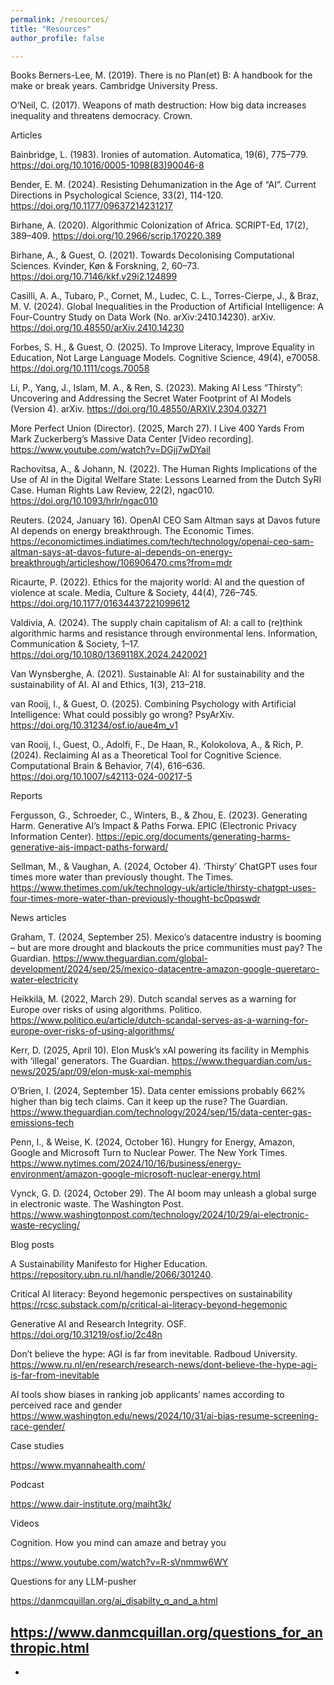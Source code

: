 ```yaml
---
permalink: /resources/
title: "Resources"
author_profile: false

---
```



Books
Berners-Lee, M. (2019). There is no Plan(et) B: A handbook for the make or break years. Cambridge University Press.

O’Neil, C. (2017). Weapons of math destruction: How big data increases inequality and threatens democracy. Crown.


Articles

Bainbridge, L. (1983). Ironies of automation. Automatica, 19(6), 775–779. https://doi.org/10.1016/0005-1098(83)90046-8

Bender, E. M. (2024). Resisting Dehumanization in the Age of “AI”. Current Directions in Psychological Science, 33(2), 114-120.  https://doi.org/10.1177/09637214231217

Birhane, A. (2020). Algorithmic Colonization of Africa. SCRIPT-Ed, 17(2), 389–409. https://doi.org/10.2966/scrip.170220.389

Birhane, A., & Guest, O. (2021). Towards Decolonising Computational Sciences. Kvinder, Køn & Forskning, 2, 60–73. https://doi.org/10.7146/kkf.v29i2.124899

Casilli, A. A., Tubaro, P., Cornet, M., Ludec, C. L., Torres-Cierpe, J., & Braz, M. V. (2024). Global Inequalities in the Production of Artificial Intelligence: A Four-Country Study on Data Work (No. arXiv:2410.14230). arXiv. https://doi.org/10.48550/arXiv.2410.14230

Forbes, S. H., & Guest, O. (2025). To Improve Literacy, Improve Equality in Education, Not Large Language Models. Cognitive Science, 49(4), e70058. https://doi.org/10.1111/cogs.70058

Li, P., Yang, J., Islam, M. A., & Ren, S. (2023). Making AI Less “Thirsty”: Uncovering and Addressing the Secret Water Footprint of AI Models (Version 4). arXiv. https://doi.org/10.48550/ARXIV.2304.03271

More Perfect Union (Director). (2025, March 27). I Live 400 Yards From Mark Zuckerberg’s Massive Data Center [Video recording]. https://www.youtube.com/watch?v=DGjj7wDYaiI

Rachovitsa, A., & Johann, N. (2022). The Human Rights Implications of the Use of AI in the Digital Welfare State: Lessons Learned from the Dutch SyRI Case. Human Rights Law Review, 22(2), ngac010. https://doi.org/10.1093/hrlr/ngac010

Reuters. (2024, January 16). OpenAI CEO Sam Altman says at Davos future AI depends on energy breakthrough. The Economic Times. https://economictimes.indiatimes.com/tech/technology/openai-ceo-sam-altman-says-at-davos-future-ai-depends-on-energy-breakthrough/articleshow/106906470.cms?from=mdr

Ricaurte, P. (2022). Ethics for the majority world: AI and the question of violence at scale. Media, Culture & Society, 44(4), 726–745. https://doi.org/10.1177/01634437221099612

Valdivia, A. (2024). The supply chain capitalism of AI: a call to (re)think algorithmic harms and resistance through environmental lens. Information, Communication & Society, 1–17. https://doi.org/10.1080/1369118X.2024.2420021

Van Wynsberghe, A. (2021). Sustainable AI: AI for sustainability and the sustainability of AI. AI and Ethics, 1(3), 213–218. 

van Rooij, I., & Guest, O. (2025). Combining Psychology with Artificial Intelligence: What could possibly go wrong? PsyArXiv. https://doi.org/10.31234/osf.io/aue4m_v1

van Rooij, I., Guest, O., Adolfi, F., De Haan, R., Kolokolova, A., & Rich, P. (2024). Reclaiming AI as a Theoretical Tool for Cognitive Science. Computational Brain & Behavior, 7(4), 616–636. https://doi.org/10.1007/s42113-024-00217-5



Reports 

Fergusson, G., Schroeder, C., Winters, B., & Zhou, E. (2023). Generating Harm. Generative AI’s Impact & Paths Forwa. EPIC (Electronic Privacy Information Center). https://epic.org/documents/generating-harms-generative-ais-impact-paths-forward/

Sellman, M., & Vaughan, A. (2024, October 4). ‘Thirsty’ ChatGPT uses four times more water than previously thought. The Times. https://www.thetimes.com/uk/technology-uk/article/thirsty-chatgpt-uses-four-times-more-water-than-previously-thought-bc0pqswdr


News articles


Graham, T. (2024, September 25). Mexico’s datacentre industry is booming – but are more drought and blackouts the price communities must pay? The Guardian. https://www.theguardian.com/global-development/2024/sep/25/mexico-datacentre-amazon-google-queretaro-water-electricity

Heikkilä, M. (2022, March 29). Dutch scandal serves as a warning for Europe over risks of using algorithms. Politico. https://www.politico.eu/article/dutch-scandal-serves-as-a-warning-for-europe-over-risks-of-using-algorithms/

Kerr, D. (2025, April 10). Elon Musk’s xAI powering its facility in Memphis with ‘illegal’ generators. The Guardian. https://www.theguardian.com/us-news/2025/apr/09/elon-musk-xai-memphis

O’Brien, I. (2024, September 15). Data center emissions probably 662% higher than big tech claims. Can it keep up the ruse? The Guardian. https://www.theguardian.com/technology/2024/sep/15/data-center-gas-emissions-tech

Penn, I., & Weise, K. (2024, October 16). Hungry for Energy, Amazon, Google and Microsoft Turn to Nuclear Power. The New York Times. https://www.nytimes.com/2024/10/16/business/energy-environment/amazon-google-microsoft-nuclear-energy.html

Vynck, G. D. (2024, October 29). The AI boom may unleash a global surge in electronic waste. The Washington Post. https://www.washingtonpost.com/technology/2024/10/29/ai-electronic-waste-recycling/



Blog posts

 A Sustainability Manifesto for Higher Education. 
 https://repository.ubn.ru.nl/handle/2066/301240.

Critical AI literacy: Beyond hegemonic perspectives on sustainability
https://rcsc.substack.com/p/critical-ai-literacy-beyond-hegemonic

Generative AI and Research Integrity. OSF. 
https://doi.org/10.31219/osf.io/2c48n

Don’t believe the hype: AGI is far from inevitable. Radboud University. https://www.ru.nl/en/research/research-news/dont-believe-the-hype-agi-is-far-from-inevitable

AI tools show biases in ranking job applicants’ names according to perceived race and gender
https://www.washington.edu/news/2024/10/31/ai-bias-resume-screening-race-gender/	

Case studies

https://www.myannahealth.com/


Podcast

https://www.dair-institute.org/maiht3k/


Videos

Cognition. How you mind can amaze and betray you

https://www.youtube.com/watch?v=R-sVnmmw6WY


Questions for any LLM-pusher

https://danmcquillan.org/ai_disabilty_q_and_a.html

https://www.danmcquillan.org/questions_for_anthropic.html
 - 
 - 
